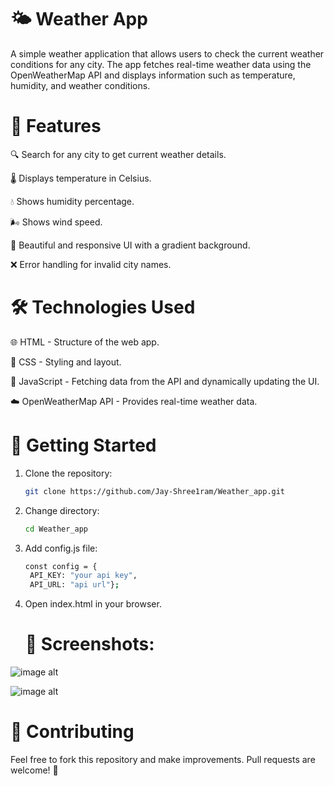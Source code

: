# 🌤 Weather App
A simple weather application that allows users to check the current weather conditions for any city. The app fetches real-time weather data using the OpenWeatherMap API and displays information such as temperature, humidity, and weather conditions.

# 📌 Features
🔍 Search for any city to get current weather details.

🌡 Displays temperature in Celsius.

💧 Shows humidity percentage.

🌬 Shows wind speed.

🎨 Beautiful and responsive UI with a gradient background.

❌ Error handling for invalid city names.

# 🛠 Technologies Used
🌐 HTML - Structure of the web app.

🎨 CSS - Styling and layout.

🚀 JavaScript - Fetching data from the API and dynamically updating the UI.

☁️ OpenWeatherMap API - Provides real-time weather data.

# 🚀 Getting Started

1. Clone the repository:
   ```bash
   git clone https://github.com/Jay-Shree1ram/Weather_app.git
2. Change directory:
   ```bash
   cd Weather_app

3. Add config.js file:
   ```bash
   const config = {
    API_KEY: "your api key",
    API_URL: "api url"};

4. Open index.html in your browser.

   # 📸 Screenshots:

   
![image alt](https://github.com/Jay-Shree1ram/Weather_app/blob/b78c553381f651d9e4f6a5925d3e55cc86acbf31/images/screenshots/Screenshot1.png)


![image alt](https://github.com/Jay-Shree1ram/Weather_app/blob/1b31a7506f59690f6aadc1247a910a15c70e0d3b/images/screenshots/Screenshot2.png)

# 🤝 Contributing
Feel free to fork this repository and make improvements. Pull requests are welcome! 🚀
